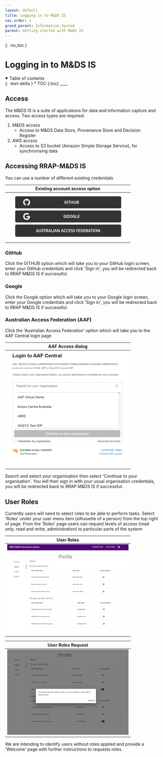 ```yaml
---
layout: default
title: Logging in to M&DS IS
nav_order: 1
grand_parent: Information System
parent: Getting started with M&DS IS
---
```

{: .no_toc }
# Logging in to M&DS IS
<details  open markdown="block">
  <summary>
    Table of contents
  </summary>
{: .text-delta }
* TOC
{:toc}
____
</details>

## Access
The M&DS IS is a suite of applications for data and information capture and access. Two access types are required:

1. M&DS access
    - Access to M&DS Data Store, Provenance Store and Decision Register
1. AWS access
    - Access to S3 bucket (Amazon Simple Storage Service), for synchronising data

## Accessing RRAP-M&DS IS
You can use a number of different existing credentials

| Existing account access option |
|:-:|
|<img src="../../assets/images/access/access_types.png" alt="drawing" width="400"/>|

### GitHub
Click the GITHUB option which will take you to your GitHub login screen, enter your GitHub credentials and click 'Sign in', you will be redirected back to RRAP M&DS IS if successful.
### Google
Click the Google option which will take you to your Google login screen, enter your Google credentials and click 'Sign in', you will be redirected back to RRAP M&DS IS if successful.

### Australian Access Federation (AAF)
 Click the 'Australian Access Federation' option which will take you to the AAF Central login page

| AAF Access dialog|
|:-:|
|<img src="../../assets/images/access/aaf_access.png" alt="drawing" width="400"/>|

Search and select your orgainisation then select 'Continue to your organisation'.  You will then sign in with your usual organisation credentials, you will be redirected back to RRAP M&DS IS if successful.

## User Roles
Currently users will need to select roles to be able to perform tasks.  Select 'Roles' under your user menu item (silhouette of a person) from the top right of page. From the 'Roles' page users can request levels of 
access (read only, read and write, administration) to particular parts of the system

| User Roles|
|:-:|
|<img src="../../assets/images/access/user_roles.png" alt="drawing" width="400"/>|

| User Roles Request|
|:-:|
|<img src="../../assets/images/access/roles_request.png" alt="drawing" width="400"/>|

We are intending to identify users without roles applied and provide a 'Welcome' page with further instructions to requests roles. 